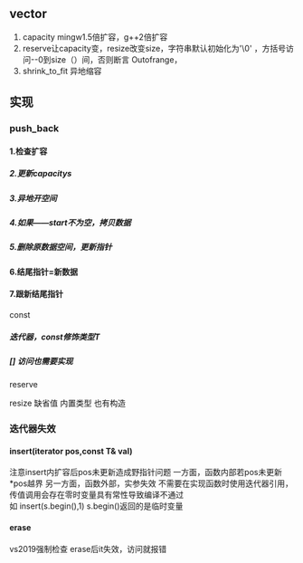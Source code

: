 ## vector 
1. capacity mingw1.5倍扩容，g++2倍扩容
2. reserve让capacity变，resize改变size，字符串默认初始化为\'\0' ，方括号访问--0到size（）间，否则断言 Outofrange，
3. shrink_to_fit 异地缩容


## 实现
### push_back
#### 1.检查扩容
##### 2.更新capacitys
##### 3.异地开空间
##### 4.如果——start不为空，拷贝数据
##### 5.删除原数据空间，更新指针
#### 6.结尾指针=新数据
#### 7.跟新结尾指针

const   
##### 迭代器，const修饰类型T
##### [] 访问也需要实现

reserve

resize 缺省值
内置类型 也有构造  

### 迭代器失效  
#### insert(iterator pos,const T& val)
注意insert内扩容后pos未更新造成野指针问题
一方面，函数内部若pos未更新*pos越界
另一方面，函数外部，实参失效
不需要在实现函数时使用迭代器引用，传值调用会存在零时变量具有常性导致编译不通过  
如  insert(s.begin(),1)  s.begin()返回的是临时变量


#### erase
vs2019强制检查 erase后it失效，访问就报错


